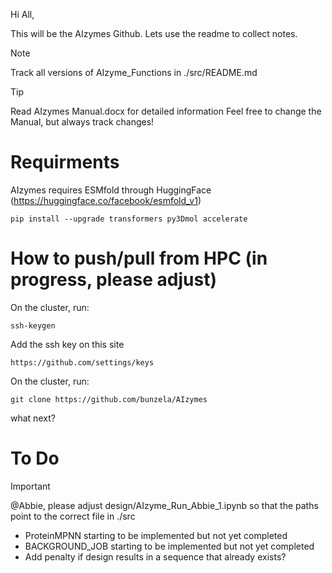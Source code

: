 Hi All,

This will be the AIzymes Github. Lets use the readme to collect notes.

> [!NOTE]
> Track all versions of AIzyme_Functions in ./src/README.md

> [!TIP]
> Read AIzymes Manual.docx for detailed information
> Feel free to change the Manual, but always track changes!

# Requirments
AIzymes requires ESMfold through HuggingFace (https://huggingface.co/facebook/esmfold_v1)
```
pip install --upgrade transformers py3Dmol accelerate
```

# How to push/pull from HPC (in progress, please adjust)
On the cluster, run:
```
ssh-keygen
```
Add the ssh key on this site
```
https://github.com/settings/keys
```
On the cluster, run:
```
git clone https://github.com/bunzela/AIzymes
```

what next?

# To Do
> [!IMPORTANT]
> @Abbie, please adjust design/AIzyme_Run_Abbie_1.ipynb so that the paths point to the correct file in ./src
- ProteinMPNN starting to be implemented but not yet completed
- BACKGROUND_JOB starting to be implemented but not yet completed
- Add penalty if design results in a sequence that already exists? 
